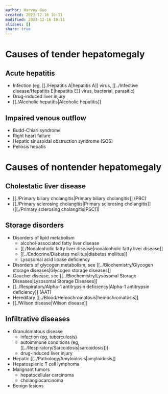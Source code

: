 ```yaml
---
author: Harvey Guo
created: 2023-12-16 10:11
modified: 2023-12-16 10:11
aliases: []
share: true
---
```


# Causes of tender hepatomegaly
## Acute hepatitis
- Infection (eg, [[./Hepatitis A|hepatitis A]] virus, [[../Infective disease/Hepatitis E|hepatitis E]] virus, bacterial, parasitic)
- Drug-induced liver injury
- [[./Alcoholic hepatitis|Alcoholic hepatitis]]
## Impaired venous outflow
- Budd-Chiari syndrome
- Right heart failure
- Hepatic sinusoidal obstruction syndrome (SOS)
- Peliosis hepatis
# Causes of nontender hepatomegaly
## Cholestatic liver disease
- [[./Primary biliary cholangitis|Primary biliary cholangitis]] (PBC)
- [[./Primary sclerosing cholangitis|Primary sclerosing cholangitis]] ([[./Primary sclerosing cholangitis|PSC]])
## Storage disorders
- Disorders of lipid metabolism
	- alcohol-associated fatty liver disease
	- [[./Nonalcoholic fatty liver disease|nonalcoholic fatty liver disease]]
	- [[../Endocrine/Diabetes mellitus|diabetes mellitus]]
	- Lysosomal acid lipase deficiency
- Disorders of glycogen metabolism, see [[../Biochemistry/Glycogen storage diseases|Glycogen storage diseases]]
- Gaucher disease, see [[../Biochemistry/Lysosomal Storage Diseases|Lysosomal Storage Diseases]]
- [[../Respiratory/Alpha-1 antitrypsin deficiency|Alpha-1 antitrypsin deficiency]] (AAT)
- Hereditary [[../Blood/Hemochromatosis|hemochromatosis]]
- [[./Wilson disease|Wilson disease]]
## Infiltrative diseases
- Granulomatous disease
	- infection (eg, tuberculosis)
	- autoimmune conditions (eg, [[../Respiratory/Sarcoidosis|sarcoidosis]])
	- drug-induced liver injury
- Hepatic [[../Pathology/Amyloidosis|amyloidosis]]
- Hepatosplenic T cell lymphoma
- Malignant tumors
	- hepatocellular carcinoma
	- cholangiocarcinoma
- Benign lesions